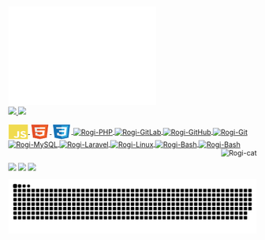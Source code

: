 
<div align="left">
    <img src="example.svg" width="300" height="200" alt="css-in-readme">
</div>

<!--
- 🔭 I’m currently working on ...
- 🌱 I’m currently learning ...
- 👯 I’m looking to collaborate on ...
- 🤔 I’m looking for help with ...
- 💬 Ask me about ...
- 📫 How to reach me: ...
- 😄 Pronouns: ...
- ⚡ Fun fact: ...
-->

 <div>
  <a href="https://github.com/rogergl">
  <img height="160em" src="https://github-readme-stats.vercel.app/api?username=rogergl&show_icons=true&theme=tokyonight&include_all_commits=true&count_private=true"/>
  <img height="160em" src="https://github-readme-stats.vercel.app/api/top-langs/?username=rogergl&layout=compact&langs_count=7&theme=tokyonight"/>
</div>

<div style="display: inline_block"><br>
  <img align="center" alt="Rogi-Js" height="30" width="40" src="https://raw.githubusercontent.com/devicons/devicon/master/icons/javascript/javascript-plain.svg">
  <img align="center" alt="Rogi-HTML" height="30" width="40" src="https://raw.githubusercontent.com/devicons/devicon/master/icons/html5/html5-original.svg">
  <img align="center" alt="Rogi-CSS" height="30" width="40" src="https://raw.githubusercontent.com/devicons/devicon/master/icons/css3/css3-original.svg">
  <img align="center" alt="Rogi-PHP" height="30" width="40" src="https://cdn.jsdelivr.net/gh/devicons/devicon/icons/php/php-original.svg">
<img align="center" alt="Rogi-GitLab" height="30" width="40" src="https://cdn.jsdelivr.net/gh/devicons/devicon/icons/gitlab/gitlab-original.svg">
  <img align="center" alt="Rogi-GitHub" height="30" width="40" src="https://cdn.jsdelivr.net/gh/devicons/devicon/icons/github/github-original.svg">
<img align="center" alt="Rogi-Git" height="30" width="40" src="https://cdn.jsdelivr.net/gh/devicons/devicon/icons/git/git-original.svg">
<img align="center" alt="Rogi-MySQL" height="30" width="40" src="https://cdn.jsdelivr.net/gh/devicons/devicon/icons/mysql/mysql-original.svg">
<img align="center" alt="Rogi-Laravel" height="30" width="40" src="https://cdn.jsdelivr.net/gh/devicons/devicon/icons/laravel/laravel-plain.svg">
<img align="center" alt="Rogi-Linux" height="30" width="40" src="https://cdn.jsdelivr.net/gh/devicons/devicon/icons/linux/linux-original.svg">
<img align="center" alt="Rogi-Bash" height="30" width="40" src="https://cdn.jsdelivr.net/gh/devicons/devicon/icons/bash/bash-original.svg">
<img align="center" alt="Rogi-Bash" height="30" width="40" src="https://cdn.jsdelivr.net/gh/devicons/devicon/icons/vuejs/vuejs-original.svg">
<img align="right" alt="Rogi-cat" src="https://cdn.discordapp.com/attachments/770742898328338502/943999803568836610/bongo-cat-codes.gif">
</div>
 
##

<div>
  <a href="https://www.instagram.com/rogi.exe/?hl=pt-br" target="_blank"><img src="https://img.shields.io/badge/-Instagram-%23E4405F?style=for-the-badge&logo=instagram&logoColor=white" target="_blank"></a>
 	<a href="https://www.twitch.tv/dommyz" target="_blank"><img src="https://img.shields.io/badge/Twitch-9146FF?style=for-the-badge&logo=twitch&logoColor=white" target="_blank"></a>
</a>
  <a href="https://www.linkedin.com/in/roger-guimar%C3%A3es-575619195" target="_blank"><img src="https://img.shields.io/badge/-LinkedIn-%230077B5?style=for-the-badge&logo=linkedin&logoColor=white" target="_blank">
 </a>
 


![Snake animation](https://github.com/rogergl/rogergl/blob/output/github-contribution-grid-snake.svg)
</div>
